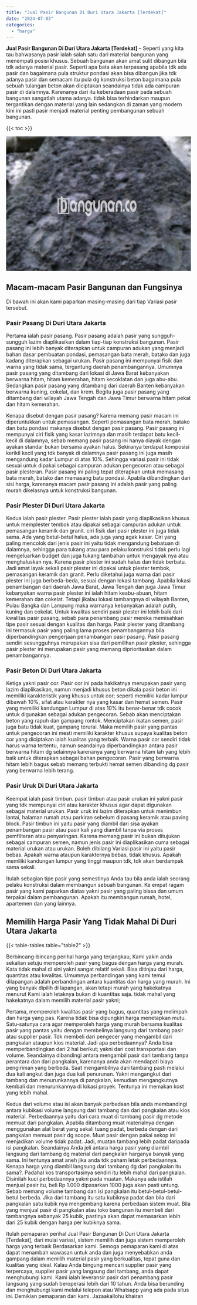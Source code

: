```yaml
---
title: "Jual Pasir Bangunan Di Duri Utara Jakarta [Terdekat]"
date: "2024-07-03"
categories: 
  - "harga"
---
```


**Jual Pasir Bangunan Di Duri Utara Jakarta \[Terdekat\]** – Seperti yang kita tau bahwasanya pasir ialah salah satu dari material bangunan yang menempati posisi khusus. Sebuah bangunan akan amat sulit dibangun bila tdk adanya material pasir. Seperti apa bata akan terpasang apabila tdk ada pasir dan bagaimana pula struktur pondasi akan bisa dibangun jika tdk adanya pasir dan semacam itu pula dg konstruksi beton bagaimana pula sebuah tulangan beton akan diciptakan seandainya tidak ada campuran pasir di dalamnya. Karenanya dari itu keberadaan pasir pada sebuah bangunan sangatlah utama adanya. tidak bisa terhindarkan maupun tergantikan dengan material yang lain sedangkan di zaman yang modern kini ini pasti pasir menjadi material penting pembangunan sebuah bangunan.

{{< toc >}}

![Jual Pasir Bangunan Di Duri Utara Jakarta [Terdekat]](/images/jual-pasir-bangunan-16.png)

## Macam-macam Pasir Bangunan dan Fungsinya

Di bawah ini akan kami paparkan masing-masing dari tiap Variasi pasir tersebut.

### Pasir Pasang Di Duri Utara Jakarta

Pertama ialah pasir pasang. Pasir pasang adalah pasir yang sungguh-sungguh lazim diaplikasikan dalam tiap-tiap konstruksi bangunan. Pasir pasang ini lebih banyak diterapkan untuk campuran adukan yang menjadi bahan dasar pembuatan pondasi, pemasangan bata merah, batako dan juga kadang diterapkan sebagai urukan. Pasir pasang ini mempunyai fisik dan warna yang tidak sama, tergantung daerah penambangannya. Umumnya pasir pasang yang ditambang dari lokasi di Jawa Barat kebanyakan berwarna hitam, hitam kemerahan, hitam kecoklatan dan juga abu-abu. Sedangkan pasir pasang yang ditambang dari daerah Banten kebanyakan berwarna kuning, cokelat, dan krem. Begitu juga pasir pasang yang ditambang dari wilayah Jawa Tengah dan Jawa Timur berwarna hitam pekat dan hitam kemerahan.

Kenapa disebut dengan pasir pasang? karena memang pasir macam ini diperuntukkan untuk pemasangan. Seperti pemasangan bata merah, batako dan batu pondasi makanya disebut dengan pasir pasang. Pasir pasang ini mempunyai ciri fisik yang kasar lazimnya dan masih terdapat batu kecil-kecil di dalamnya, sebab memang pasir pasang ini hanya diayak dengan ayakan standar bukan bersama ayakan halus. Sekiranya terdapat komposisi kerikil kecil yang tdk banyak di dalamnya pasir pasang ini juga masih mengandung kadar Lumpur di atas 10%. Sehingga variasi pasir ini tidak sesuai untuk dipakai sebagai campuran adukan pengecoran atau sebagai pasir plesteran. Pasir pasang ini paling tepat diterapkan untuk memasang bata merah, batako dan memasang batu pondasi. Apabila dibandingkan dari sisi harga, karenanya macam pasir pasang ini adalah pasir yang paling murah dikelasnya untuk konstruksi bangunan.

### Pasir Plester Di Duri Utara Jakarta

Kedua ialah pasir plester. Pasir plester ialah pasir yang diaplikasikan khusus untuk memplester tembok atau dipakai sebagai campuran adukan untuk pemasangan keramik dan granit. ciri fisik dari pasir plester ini juga tidak sama. Ada yang betul-betul halus, ada juga yang agak kasar. Ciri yang paling mencolok dari jenis pasir ini yaitu tidak mengandung bebatuan di dalamnya, sehingga para tukang atau para pelaku konstruksi tidak perlu lagi mengeluarkan budget dan juga tukang tambahan untuk mengayak nya atau menghaluskan nya. Karena pasir plester ini sudah halus dan tidak berbatu. Jadi amat layak sekali pasir plester ini dipakai untuk plester tembok, pemasangan keramik dan granit. Perlu diketahui juga warna dari pasir plester ini juga berbeda-beda, sesuai dengan lokasi tambang. Apabila lokasi penambangan dari daerah Jawa Barat, Jawa Tengah dan juga Jawa Timur kebanyakan warna pasir plester ini ialah hitam keabu-abuan, hitam kemerahan dan cokelat. Tetapi jikalau lokasi tambangnya di wilayah Banten, Pulau Bangka dan Lampung maka warnanya kebanyakan adalah putih, kuning dan cokelat. Untuk kwalitas sendiri pasir plester ini lebih baik dari kwalitas pasir pasang, sebab para penambang pasir mereka memisahkan tipe pasir sesuai dengan kualitas dan harga. Pasir plester yang ditambang ini termasuk pasir yang paling lama proses penambangannya bila diperbandingkan pengerjaan penambangan pasir pasang. Pasir pasang sendiri sesungguhnya merupakan sisa dari pemilihan pasir plester, sehingga pasir plester ini merupakan pasir yang memang diprioritaskan dalam penambangannya.

### Pasir Beton Di Duri Utara Jakarta

Ketiga yakni pasir cor. Pasir cor ini pada hakikatnya merupakan pasir yang lazim diaplikasikan, namun menjadi khusus beton dikala pasir beton ini memiliki karakteristik yang khusus untuk cor; seperti memiliki kadar lumpur dibawah 10%, sifat atau karakter nya yang kasar dan hemat semen. Pasir yang memiliki kandungan Lumpur di atas 10% itu benar-benar tdk cocok untuk digunakan sebagai adukan pengecoran. Sebab akan menciptakan beton yang rapuh dan gampang rontok. Menciptakan ikatan semen, pasir juga batu tidak kuat, gampang terurai. Maka memilih pasir yang pantas untuk pengecoran ini mesti memiliki karakter khusus supaya kualitas beton cor yang diciptakan ialah kualitas yang terbaik. Warna pasir cor sendiri tidak harus warna tertentu, namun seandainya diperbandingkan antara pasir berwarna hitam dg selainnya karenanya yang berwarna hitam lah yang lebih baik untuk diterapkan sebagai bahan pengecoran. Pasir yang berwarna hitam lebih bagus sebab memang terbukti hemat semen dibanding dg pasir yang berwarna lebih terang.

### Pasir Uruk Di Duri Utara Jakarta

Keempat ialah pasir timbun. pasir timbun atau pasir urukan ini yakni pasir yang tdk mempunyai ciri atau karakter khusus agar dapat digunakan sebagai material urukan. Pasir uruk ini lazim diterapkan untuk menimbun lantai, halaman rumah atau parkiran sebelum dipasang keramik atau paving block. Pasir timbun ini yaitu pasir yang diambil dari sisa ayakan penambangan pasir atau pasir kali yang diambil tanpa via proses pemfilteran atau penyaringan. Karena memang pasir ini bukan ditujukan sebagai campuran semen, namun jenis pasir ini diaplikasikan cuma sebagai material urukan atau urukan. Boleh dibilang Variasi pasir ini yaitu pasir bebas. Apakah warna ataupun karakternya bebas, tidak khusus. Apakah memiliki kandungan lumpur yang tinggi maupun tdk, tdk akan berdampak sama sekali.

Itulah sebagian tipe pasir yang semestinya Anda tau bila anda ialah seorang pelaku konstruksi dalam membangun sebuah bangunan. Ke empat ragam pasir yang kami paparkan diatas yakni pasir yang paling biasa dan umum terpakai dalam pembangunan. Apakah itu membangun rumah, hotel, apartemen dan yang lainnya.

## Memilih Harga Pasir Yang Tidak Mahal Di Duri Utara Jakarta

{{< table-tables table="table2" >}}

Berbincang-bincang perihal harga yang terjangkau, Kami yakin anda sekalian setuju memperoleh pasir yang bagus dengan harga yang murah. Kata tidak mahal di sini yakni sangat relatif sekali. Bisa ditinjau dari harga, quantitas atau kwalitas. Umumnya perbandingan yang kami temui dilapangan adalah perbandingan antara kuantitas dan harga yang murah. Ini yang banyak dipilih di lapangan, akan tetapi murah yang hakekatnya menurut Kami ialah letaknya bukan di kuantitas saja. tidak mahal yang hakekatnya dalam memilih material pasir yakni;

Pertama, memperoleh kwalitas pasir yang bagus, quantitas yang melimpah dan harga yang pas. Karena tidak bisa dipungkiri harga menetapkan mutu. Satu-satunya cara agar memperoleh harga yang murah bersama kualitas pasir yang pantas yaitu dengan membelinya langsung dari tambang pasir atau supplier pasir. Tdk membeli dari pengecer yang mengambil dari pangkalan ataupun kios material. Jadi apa perbedaannya? Anda bisa memperbandingkan dari 2 hal berikut; yakni dari cost transportasi dan volume. Seandainya dibandingi antara mengambil pasir dari tambang tanpa perantara dan dari pangkalan, karenanya anda akan mendapati biaya pengiriman yang berbeda. Saat mengambilnya dari tambang pasti melalui dua kali angkut dan juga dua kali penurunan. Yakni mengangkut dari tambang dan menurunkannya di pangkalan, kemudian mengangkutnya kembali dan menurunkannya di lokasi proyek. Tentunya ini memakan kost yang lebih mahal.

Kedua dari volume atau isi akan banyak perbedaan bila anda membandingi antara kubikasi volume langsung dari tambang dan dari pangkalan atau kios material. Perbedaannya yaitu dari cara muat di tambang pasir dg metode memuat dari pangkalan. Apabila ditambang muat materialnya dengan menggunakan alat berat yang sekali tuang padat, berbeda dengan dari pangkalan memuat pasir dg scope. Muat pasir dengan pakai sekop ini menjadikan volume tidak padat. Jadi, muatan tambang lebih padat daripada isi pangkalan. Seandainya Anda jeli antara harga pasir yang diambil langsung dari tambang dg material dari pangkalan harganya banyak yang sama. Ini tentunya amat aneh jika anda tdk paham letak perbedaannya. Kenapa harga yang diambil langsung dari tambang dg dari pangkalan itu sama?. Padahal kos transportasinya sendiri itu lebih mahal dari pangkalan. Disinilah kuci perbedaannya yakni pada muatan. Makanya ada istilah menjual pasir itu, beli Rp 1.000 dipasarkan 1000 juga akan pasti untung. Sebab memang volume tambang dan isi pangkalan itu betul-betul-betul-betul berbeda. Jika dari tambang itu satu kubiknya padat dan bila dari pangkalan satu kubik nya mengembang karena perbedaan sistem muat. Bila yang menjual pasir di pangkalan atau toko bangunan itu membeli dari tambangnya sebanyak 25 kubik, pastinya akan dapat memasarkan lebih dari 25 kubik dengan harga per kubiknya sama.

Itulah pemaparan perihal Jual Pasir Bangunan Di Duri Utara Jakarta \[Terdekat\], dari mulai variasi, sistem memilih dan juga sistem memperoleh harga yang terbaik Berdasarkan kami. Semoga pemaparan kami di atas dapat menambah wawasan untuk anda dan juga menyebabkan anda gampang dalam memilih material pasir yang berkualitas, tepat guna dan kualitas yang ideal. Kalau Anda bingung mencari supplier pasir yang terpercaya, supplier pasir yang langsung dari tambang, anda dapat menghubungi kami. Kami ialah leveransir pasir dari penambang pasir langsung yang sudah beroperasi lebih dari 10 tahun. Anda bisa berunding dan menghubungi kami melalui telepon atau Whatsapp yang ada pada situs ini. Demikian pemaparan dari kami. Jazaakallohu khairan
